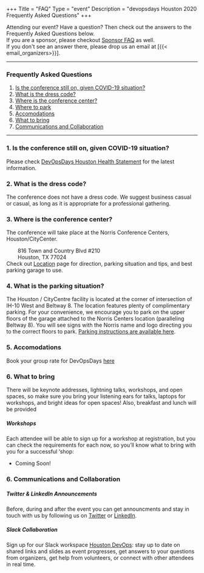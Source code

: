 +++
Title = "FAQ"
Type = "event"
Description = "devopsdays Houston 2020 Frequently Asked Questions"
+++

Attending our event? Have a question? Then check out the answers to the Frequently Asked Questions below. <br/>
If you are a sponsor, please checkout <a href="/events/2020-houston/sponsor/#FAQ">Sponsor FAQ</a> as well. <br/>
If you don't see an answer there, please drop us an email at [{{< email_organizers>}}]. <br/>

<hr/>

<style>
   h3 {
    font-weight: bold;
   }
</style>

<h3>Frequently Asked Questions</h3>
<ol>
<li><a href="#CoronaVirus">Is the conference still on, given COVID-19 situation?</a></li>
<li><a href="#DressCode">What is the dress code?</a></li>
<li><a href="#Directions">Where is the conference center?</a></li>
<li><a href="#Parking">Where to park</a></li>
<li><a href="#Hotel">Accomodations</a></li>
<li><a href="#Bring">What to bring</a></li>
<li><a href="#Communications">Communications and Collaboration</a></li>
</ol>

<hr/>

<a name="CoronaVirus"><h3>1. Is the conference still on, given COVID-19 situation?</h3></a>
Please check <a href="/events/2020-houston/dodh-health-and-safety-update.pdf">DevOpsDays Houston Health Statement</a> for the latest information.

<a name="DressCode"><h3>2. What is the dress code?</h3></a>
The conference does not have a dress code. We suggest business casual or casual, as long as it is appropriate for a professional gathering.

<a name="Directions"><h3>3. Where is the conference center?</h3></a>
The conference will take place at the Norris Conference Centers, Houston/CityCenter. <br/>
<div style="margin-left:30px">
816 Town and Country Blvd #210<br/>
Houston, TX 77024 
</div>
Check out <a href="/events/2020-houston/location">Location</a> page for direction, parking situation and tips, and best parking garage to use.

<a name="Parking"><h3>4. What is the parking situation?</h3></a>
The Houston / CityCentre facility is located at the corner of intersection of IH-10 West and Beltway 8. The location features plenty of complimentary parking.  For your convenience, we encourage you to park on the upper floors of the garage attached to the Norris Centers location (paralleling Beltway 8). You will see signs with the Norris name and logo directing you to the correct floors to park.  <a href="https://citycentrehouston.com/parking/">Parking instructions are available here</a>.

<a name="Hotel"><h3>5. Accomodations</h3></a>
Book your group rate for DevOpsDays <a href="https://www.marriott.com/event-reservations/reservation-link.mi?id=1579727895142&key=GRP&app=resvlink">here</a>



<a name="Bring"><h3>6. What to bring</h3></a>
There will be keynote addresses, lightning talks, workshops, and open spaces, so make sure you bring your listening ears for talks, laptops for workshops, and bright ideas for open spaces! Also, breakfast and lunch will be provided<br/>

<!-- Check the <a href="/events/2020-houston/program/">final event program</a>. <br/> -->
 
<h5>Workshops</h5>

Each attendee will be able to sign up for a workshop at registration, but you can check the requirements for each now, so you’ll know what to bring with you for a successful ‘shop:

- Coming Soon!

<dl>
<!-- <dt>CI/CD 101 with CircleCI Workshop</dt>
<dd>Please bring a laptop and register accounts on GitHub, CircleCI, DockerHub</dd>
<dt>Quick and Dirty DevSecOps Workshop</dt>
<dd>Please bring a laptop and register an AWS account</dd>
<dt>Continuous Compliance with Chef and InSpec Workshop</dt>
<dd>Please bring a laptop with RDP capability on it</dd>
<dt>From New Cluster to Insight: Deploying Monitoring and Logging to Kubernetes</dt>
<dd>Please bring a laptop with Kubernetes, kubectl, and Helm installed, as well as have access to an account on any of: GCP, Azure, AWS, or DigitalOcean</dd> -->
</dl>

<a name="Communications"><h3>6. Communications and Collaboration</h3></a>
<h5>Twitter & LinkedIn Announcements</h5>
Before, during and after the event you can get announcments and stay in touch with us by following us on <a href="https://twitter.com/DevOpsDaysHTown">Twitter</a> or <a href="https://www.linkedin.com/company/devopsdays-houston">LinkedIn</a>.
<h5>Slack Collaboration</h5>
Sign up for our Slack workspace <a href="https://join.slack.com/t/houstondevops/shared_invite/enQtNTk0NzgyMDI0MTc4LTk1MTVmYTA0NGYzNTg5YTIxNGMwNTljZjc1OWJiNWU2OWZiZGRjZTc3MjllODVlYzJjMDE4MzYyNWYxMjE2Mjg">Houston DevOps</a>: stay up to date on shared links and slides as event progresses, get answers to your questions from organizers, get help from volunteers, or connect with other attendees in real time.

